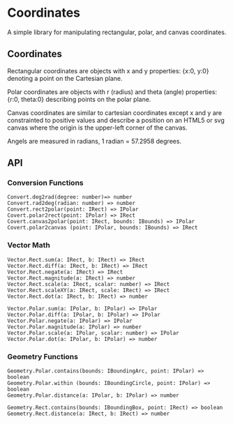 # Coordinates

A simple library for manipulating rectangular, polar, and canvas coordinates.

## Coordinates

Rectangular coordinates are objects with x and y properties: {x:0, y:0} denoting
a point on the Cartesian plane.

Polar coordinates are objects with r (radius) and theta (angle) properties: {r:0, theta:0} describing
points on the polar plane.

Canvas coordinates are similar to cartesian coordinates except x and y are constrainted to positive values and describe a position on an HTML5 or svg canvas where the origin is the upper-left corner of the canvas.

Angels are measured in radians, 1 radian = 57.2958 degrees.

## API

### Conversion Functions

```
Convert.deg2rad(degree: number)=> number
Convert.rad2deg(radian: number) => number
Convert.rect2polar(point: IRect) => IPolar
Covert.polar2rect(point: IPolar) => IRect
Covert.canvas2polar(point: IRect, bounds: IBounds) => IPolar
Covert.polar2canvas (point: IPolar, bounds: IBounds) => IRect
```

### Vector Math

```
Vector.Rect.sum(a: IRect, b: IRect) => IRect
Vector.Rect.diff(a: IRect, b: IRect) => IRect
Vector.Rect.negate(a: IRect) => IRect
Vector.Rect.magnitude(a: IRect) => number
Vector.Rect.scale(a: IRect, scalar: number) => IRect
Vector.Rect.scaleXY(a: IRect, scale: IRect) => IRect
Vector.Rect.dot(a: IRect, b: IRect) => number
```

```
Vector.Polar.sum(a: IPolar, b: IPolar) => IPolar
Vector.Polar.diff(a: IPolar, b: IPolar) => IPolar
Vector.Polar.negate(a: IPolar) => IPolar
Vector.Polar.magnitude(a: IPolar) => number
Vector.Polar.scale(a: IPolar, scalar: number) => IPolar
Vector.Polar.dot(a: IPolar, b: IPolar) => number
```

### Geometry Functions

```
Geometry.Polar.contains(bounds: IBoundingArc, point: IPolar) => boolean
Geometry.Polar.within (bounds: IBoundingCircle, point: IPolar) => boolean
Geometry.Polar.distance(a: IPolar, b: IPolar) => number
```

```
Geometry.Rect.contains(bounds: IBoundingBox, point: IRect) => boolean
Geometry.Rect.distance(a: IRect, b: IRect) => number
```
